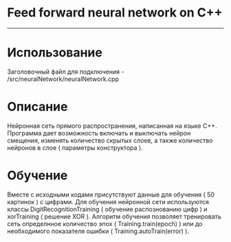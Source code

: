 # Feed forward neural network on C++
***

# Использование

Заголовочный файл для подключения - /src/neuralNetwork/neuralNetwork.cpp

# Описание

Нейронная сеть прямого распространения, написанная на языке C++. Программа дает возможность включать и выключать нейрон смещения, изменять количество скрытых слоев, а также количество нейронов в слое ( параметры конструктора ). 


# Обучение
Вместе с исходными кодами присутствуют данные для обучения ( 50 картинок ) с цифрами. 
Для обучения нейронной сети используются классы DigitRecognitionTraining ( обучение распознованию цифр ) и xorTraining ( решение XOR ). Алгоритм обучения позволяет тренировать сеть определнное количество эпох ( Training.train(epoch) ) или до необходимого показателя ошибки ( Training.autoTrain(error) ).
